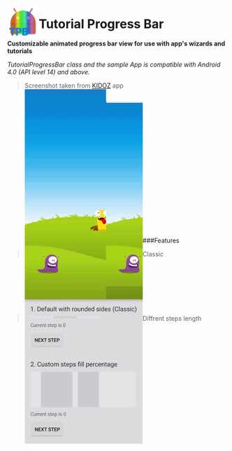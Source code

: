 <a href="url"><img src="https://github.com/RonyBrosh/TutorialProgressBar/blob/master/Graphics/ic_launcher.png" align="left" height="72" width="72" ></a>

Tutorial Progress Bar
=================================
**Customizable animated progress bar view for use with app's wizards and tutorials**


*TutorialProgressBar class and the sample App is compatible with Android 4.0 (API level 14) and above.*

> Screenshot taken from [KIDOZ](https://play.google.com/store/apps/details?id=com.kidoz) app </br>
<a href="url"><img src="https://github.com/RonyBrosh/TutorialProgressBar/blob/master/Graphics/kidoz_demo.gif" align="left" height="480" width="270" ></a>

</br></br></br></br></br></br></br></br></br></br></br></br></br></br></br></br></br></br></br>
###Features
> Classic </br>
<a href="url"><img src="https://github.com/RonyBrosh/TutorialProgressBar/blob/master/Graphics/demo_1.gif" align="left" height="126.4" width="270" ></a>

</br></br></br></br></br></br>

> Diffrent steps length </br>
<a href="url"><img src="https://github.com/RonyBrosh/TutorialProgressBar/blob/master/Graphics/demo_2.gif" align="left" height="203.3" width="270" ></a>





